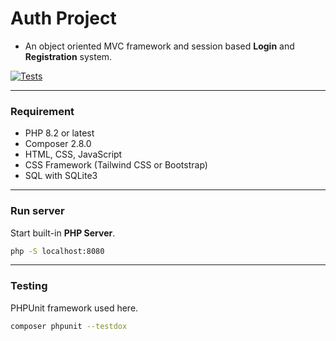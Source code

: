 # Auth Project
- An object oriented MVC framework and session based **Login** and **Registration** system.

[![Tests](https://github.com/codebysushil/Auth/actions/workflows/Tests.yml/badge.svg?branch=main)](https://github.com/codebysushil/Auth/actions/workflows/Tests.yml)

___

### Requirement

* PHP 8.2 or latest
* Composer 2.8.0
* HTML, CSS, JavaScript
* CSS Framework (Tailwind CSS or Bootstrap)
* SQL with SQLite3

___

### Run server
Start built-in __PHP Server__.

```bash
php -S localhost:8080
```
___

### Testing
PHPUnit framework used here.
  
```bash
composer phpunit --testdox
```
